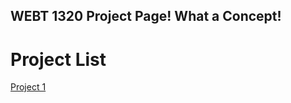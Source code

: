 ## WEBT 1320 Project Page! What a Concept!

<h1>Project List</h1>

<a href="project1/index.html" target="_blank">Project 1</a>

